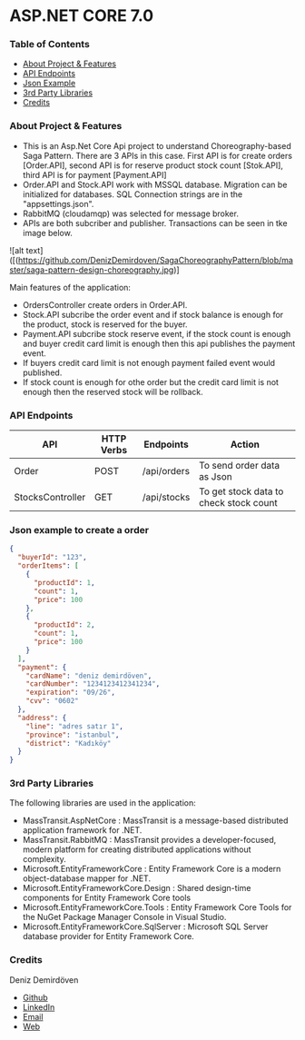 # ASP.NET CORE 7.0

### Table of Contents

- [About Project & Features](#about-project--features)
- [API Endpoints](#api-endpoints)
- [Json Example](#json-example-to-create-a-order)
- [3rd Party Libraries](#3rd-party-libraries)
- [Credits](#credits)

### About Project & Features

- This is an Asp.Net Core Api project to understand Choreography-based Saga Pattern. There are 3 APIs in this case. First API is for create orders [Order.API], second API is for reserve product stock count [Stok.API], third API is for payment [Payment.API] 
- Order.API and Stock.API work with MSSQL database. Migration can be initialized for databases. SQL Connection strings are in the "appsettings.json".
- RabbitMQ (cloudamqp) was selected for message broker.
- APIs are both subcriber and publisher. Transactions can be seen in tke image below. 

![alt text]([(https://github.com/DenizDemirdoven/SagaChoreographyPattern/blob/master/saga-pattern-design-choreography.jpg)]

Main features of the application:

- OrdersController create orders in Order.API.
- Stock.API subcribe the order event and if stock balance is enough for the product, stock is reserved for the buyer. 
- Payment.API subcribe stock reserve event, if the stock count is enough and buyer credit card limit is enough then this api publishes the payment event.
- If buyers credit card limit is not enough payment failed event would published.
- If stock count is enough for othe order but the credit card limit is not enough then the reserved stock will be rollback. 

### API Endpoints
| API               | HTTP Verbs | Endpoints        | Action                                 |
| ----------------- | ---------- | ---------------- | -------------------------------------- |
| Order             | POST       | /api/orders      | To send order data as Json             |
| StocksController  | GET        | /api/stocks      | To get stock data to check stock count |

### Json example to create a order

```json
{
  "buyerId": "123",
  "orderItems": [
    {
      "productId": 1,
      "count": 1,
      "price": 100
    },
    {
      "productId": 2,
      "count": 1,
      "price": 100
    }
  ],
  "payment": {
    "cardName": "deniz demirdöven",
    "cardNumber": "1234123412341234",
    "expiration": "09/26",
    "cvv": "0602"
  },
  "address": {
    "line": "adres satır 1",
    "province": "istanbul",
    "district": "Kadıköy"
  }
}
```
### 3rd Party Libraries

The following libraries are used in the application:

- MassTransit.AspNetCore : MassTransit is a message-based distributed application framework for .NET.
- MassTransit.RabbitMQ : MassTransit provides a developer-focused, modern platform for creating distributed applications without complexity.
- Microsoft.EntityFrameworkCore : Entity Framework Core is a modern object-database mapper for .NET.
- Microsoft.EntityFrameworkCore.Design : Shared design-time components for Entity Framework Core tools
- Microsoft.EntityFrameworkCore.Tools : Entity Framework Core Tools for the NuGet Package Manager Console in Visual Studio.
- Microsoft.EntityFrameworkCore.SqlServer : Microsoft SQL Server database provider for Entity Framework Core.

### Credits

Deniz Demirdöven

- [Github](https://github.com/DenizDemirdoven)
- [LinkedIn](https://www.linkedin.com/in/denizdemirdoven)
- [Email](mailto:denizdemirdoven@gmail.com)
- [Web](https://www.denizdemirdoven.com/)

